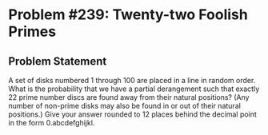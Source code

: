 # Problem #239: Twenty-two Foolish Primes 

## Problem Statement 

A set of disks numbered 1 through 100 are placed in a line in random order.
What is the probability that we have a partial derangement such that exactly 22 prime number discs are found away from their natural positions?
(Any number of non-prime disks may also be found in or out of their natural positions.)
Give your answer rounded to 12 places behind the decimal point in the form 0.abcdefghijkl.
